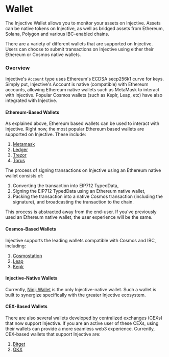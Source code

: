 # Wallet

The Injective Wallet allows you to monitor your assets on Injective. Assets can be native tokens on Injective, as well as bridged assets from Ethereum, Solana, Polygon and various IBC-enabled chains.[\
](https://docs.injective.network/learn/injective-hub/)

There are a variety of different wallets that are supported on Injective. Users can choose to submit transactions on Injective using either their Ethereum or Cosmos native wallets.

### Overview

Injective's `Account` type uses Ethereum's ECDSA secp256k1 curve for keys. Simply put, Injective's Account is native (compatible) with Ethereum accounts, allowing Ethereum native wallets such as MetaMask to interact with Injective. Popular Cosmos wallets (such as Keplr, Leap, etc) have also integrated with Injective.&#x20;

#### Ethereum-Based Wallets

As explained above, Ethereum based wallets can be used to interact with Injective. Right now, the most popular Ethereum based wallets are supported on Injective. These include:

1. [Metamask](https://metamask.io/)
2. [Ledger](https://www.ledger.com/)
3. [Trezor](https://trezor.io/)
4. [Torus](https://toruswallet.io/)

The process of signing transactions on Injective using an Ethereum native wallet consists of:

1. Converting the transaction into EIP712 TypedData,
2. Signing the EIP712 TypedData using an Ethereum native wallet,
3. Packing the transaction into a native Cosmos transaction (including the signature), and broadcasting the transaction to the chain.

This process is abstracted away from the end-user. If you've previously used an Ethereum native wallet, the user experience will be the same.

#### Cosmos-Based Wallets

Injective supports the leading wallets compatible with Cosmos and IBC, including:

1. [Cosmostation](https://www.cosmostation.io/)
2. [Leap](https://www.leapwallet.io/)
3. [Keplr](https://www.keplr.app/)

#### Injective-Native Wallets

Currently, [Ninji Wallet](https://ninji.xyz/) is the only Injective-native wallet. Such a wallet is built to synergize specifically with the greater Injective ecosystem.

#### CEX-Based Wallets

There are also several wallets developed by centralized exchanges (CEXs) that now support Injective. If you are an active user of these CEXs, using their wallets can provide a more seamless web3 experience. Currently, CEX-based wallets that support Injective are:

1. [Bitget](https://web3.bitget.com/)
2. [OKX](https://www.okx.com/web3)
